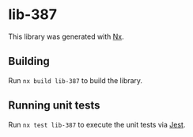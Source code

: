 # lib-387

This library was generated with [Nx](https://nx.dev).

## Building

Run `nx build lib-387` to build the library.

## Running unit tests

Run `nx test lib-387` to execute the unit tests via [Jest](https://jestjs.io).
